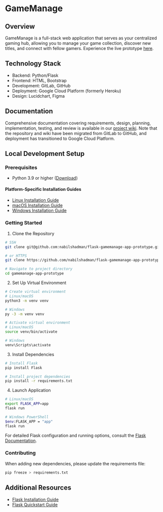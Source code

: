 # GameManage

## Overview
GameManage is a full-stack web application that serves as your centralized gaming hub, allowing you to manage your game collection, discover new titles, and connect with fellow gamers. Experience the live prototype [here](https://pacific-destiny-391109.ue.r.appspot.com/).

## Technology Stack
- Backend: Python/Flask
- Frontend: HTML, Bootstrap
- Development: GitLab, GitHub
- Deployment: Google Cloud Platform (formerly Heroku)
- Design: Lucidchart, Figma

## Documentation
Comprehensive documentation covering requirements, design, planning, implementation, testing, and review is available in our [project wiki](https://github.com/nabilshadman/flask-gamemanage-app-prototype/wiki). Note that the repository and wiki have been migrated from GitLab to GitHub, and deployment has transitioned to Google Cloud Platform.

## Local Development Setup

### Prerequisites
- Python 3.9 or higher ([Download](https://www.python.org/downloads/))

#### Platform-Specific Installation Guides
- [Linux Installation Guide](https://docs.python-guide.org/starting/install3/linux/)
- [macOS Installation Guide](https://python.tutorials24x7.com/blog/how-to-install-python-3-9-on-mac)
- [Windows Installation Guide](https://www.ics.uci.edu/~pattis/common/handouts/pythoneclipsejava/python.html)

### Getting Started

1. Clone the Repository
```bash
# SSH
git clone git@github.com:nabilshadman/flask-gamemanage-app-prototype.git

# or HTTPS
git clone https://github.com/nabilshadman/flask-gamemanage-app-prototype.git

# Navigate to project directory
cd gamemanage-app-prototype
```

2. Set Up Virtual Environment
```bash
# Create virtual environment
# Linux/macOS
python3 -m venv venv

# Windows
py -3 -m venv venv

# Activate virtual environment
# Linux/macOS
source venv/bin/activate

# Windows
venv\Scripts\activate
```

3. Install Dependencies
```bash
# Install Flask
pip install Flask

# Install project dependencies
pip install -r requirements.txt
```

4. Launch Application
```bash
# Linux/macOS
export FLASK_APP=app
flask run

# Windows PowerShell
$env:FLASK_APP = "app"
flask run
```

For detailed Flask configuration and running options, consult the [Flask Documentation](https://flask.palletsprojects.com/en/2.0.x/quickstart/).

### Contributing
When adding new dependencies, please update the requirements file:
```bash
pip freeze > requirements.txt
```

## Additional Resources
- [Flask Installation Guide](https://flask.palletsprojects.com/en/2.0.x/installation/)
- [Flask Quickstart Guide](https://flask.palletsprojects.com/en/2.0.x/quickstart/)

